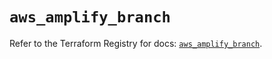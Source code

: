 # `aws_amplify_branch`

Refer to the Terraform Registry for docs: [`aws_amplify_branch`](https://registry.terraform.io/providers/hashicorp/aws/5.65.0/docs/resources/amplify_branch).
